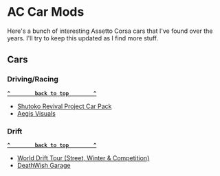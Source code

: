 # AC Car Mods
Here's a bunch of interesting Assetto Corsa cars that I've found over the years. I'll try to keep this updated as I find more stuff.

## Cars
### Driving/Racing
**[`^        back to top        ^`](#ac-car-mods)**
- [Shutoko Revival Project Car Pack](https://discord.gg/shutokorevivalproject)
- [Aegis Visuals](https://www.patreon.com/aegisvisuals/posts)
### Drift
**[`^        back to top        ^`](#ac-car-mods)**
- [World Drift Tour (Street, Winter & Competition)](https://worlddrifttour.com/)
- [DeathWish Garage](https://www.vosan.co/driftcarpacks/dwg-3-0-part-1)